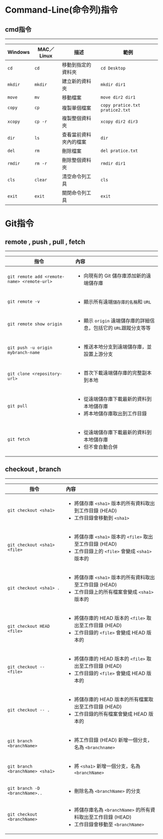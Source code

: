# Command-Line(命令列)指令

## cmd指令
---
| Windows     | MAC／Linux | 描述               | 範例                    |
|-------------|------------|-------------------|------------------------|
| `cd`        | `cd`       | 移動到指定的資料夾 | `cd Desktop`           |
| `mkdir`     | `mkdir`    | 建立新的資料夾     | `mkdir dir1`           |
| `move`      | `mv`       | 移動檔案           | `move dir2 dir1`       |
| `copy`      | `cp`       | 複製單個檔案       | `copy pratice.txt pratice2.txt` |
| `xcopy`     | `cp -r`    | 複製整個資料夾     | `xcopy dir2 dir3`      |
| `dir`       | `ls`       | 查看當前資料夾內的檔案 | `dir`                |
| `del`       | `rm`       | 刪除檔案           | `del pratice.txt`      |
| `rmdir`     | `rm -r`    | 刪除整個資料夾     | `rmdir dir1`           |
| `cls`       | `clear`    | 清空命令列工具     | `cls`                  |
| `exit`      | `exit`     | 關閉命令列工具     | `exit`                 |

# Git指令
## remote , push , pull , fetch
---
| 指令                                      | 內容                                                                 |
| ----------------------------------------- |:------------------------------------------------------------------- |
| `git remote add <remote-name> <remote-url>` | <ul><li>向現有的 Git 儲存庫添加新的遠端儲存庫</li></ul>             |
| `git remote -v`                             | <ul><li>顯示所有遠端`儲存庫的名稱`和 `URL`</li></ul>                    |
| `git remote show origin`                    | <ul><li>顯示 `origin` 遠端儲存庫的詳細信息，包括它的 `URL`跟蹤分支等等</li></ul> |
| `git push -u origin mybranch-name`          | <ul><li>推送本地分支到遠端儲存庫，並設置上游分支</li></ul>          |
| `git clone <repository-url>`                | <ul><li>首次下載遠端儲存庫的完整副本到本地</li></ul>                |
| `git pull`                                  | <ul><li>從遠端儲存庫下載最新的資料到本地儲存庫</li><li>將本地儲存庫取出到工作目錄</li></ul> |
| `git fetch`                                 | <ul><li>從遠端儲存庫下載最新的資料到本地儲存庫</li><li>但不會自動合併</li></ul>      |



## checkout , branch
---
| 指令                                      | 內容                                                                |
| ----------------------------------------- |:------------------------------------------------------------------- |
| `git checkout <sha1>`                     | <ul><li>將儲存庫 `<sha1>` 版本的所有資料取出到工作目錄 (HEAD)</li><li>工作目錄會移動到 `<sha1>`</li></ul> |
| `git checkout <sha1> <file>`              | <ul><li>將儲存庫 `<sha1>` 版本的 `<file>` 取出至工作目錄 (HEAD)</li><li>工作目錄上的 `<file>` 會變成 `<sha1>` 版本的</li></ul> |
| `git checkout <sha1> .`                   | <ul><li>將儲存庫 `<sha1>` 版本的所有資料取出至工作目錄 (HEAD)</li><li>工作目錄上的所有檔案會變成 `<sha1>` 版本的</li></ul> |
| `git checkout HEAD <file>`                | <ul><li>將儲存庫的 HEAD 版本的 `<file>` 取出至工作目錄 (HEAD)</li><li>工作目錄的 `<file>` 會變成 HEAD 版本的</li></ul> |
| `git checkout -- <file>`                  | <ul><li>將儲存庫的 HEAD 版本的 `<file>` 取出至工作目錄 (HEAD)</li><li>工作目錄的 `<file>` 會變成 HEAD 版本的</li></ul> |
| `git checkout -- .`                       | <ul><li>將儲存庫的 HEAD 版本的所有檔案取出至工作目錄 (HEAD)</li><li>工作目錄的所有檔案會變成 HEAD 版本的</li></ul> |
| `git branch <branchName>`                 | <ul><li>將工作目錄 (HEAD) 新增一個分支，名為 `<branchname>`</li></ul> |
| `git branch <branchName> <sha1>`          | <ul><li>將 `<sha1>` 新增一個分支，名為 `<branchName>`</li></ul> |
| `git branch -D <branchName>..`            | <ul><li>刪除名為 `<branchName>` 的分支</li></ul> |
| `git checkout <branchName>`               | <ul><li>將儲存庫名為 `<branchName>` 的所有資料取出至工作目錄 (HEAD)</li><li>工作目錄會移動至 `<branchName>`</li></ul>|

